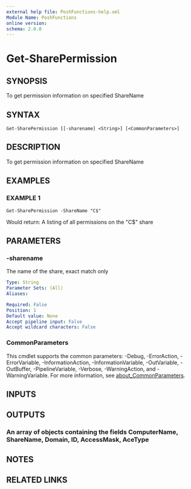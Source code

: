 ```yaml
---
external help file: PoshFunctions-help.xml
Module Name: PoshFunctions
online version:
schema: 2.0.0
---
```


# Get-SharePermission

## SYNOPSIS
To get permission information on specified ShareName

## SYNTAX

```
Get-SharePermission [[-sharename] <String>] [<CommonParameters>]
```

## DESCRIPTION
To get permission information on specified ShareName

## EXAMPLES

### EXAMPLE 1
```
Get-SharePermission -ShareName "C$"
```

Would return:
A listing of all permissions on the "C$" share

## PARAMETERS

### -sharename
The name of the share, exact match only

```yaml
Type: String
Parameter Sets: (All)
Aliases:

Required: False
Position: 1
Default value: None
Accept pipeline input: False
Accept wildcard characters: False
```

### CommonParameters
This cmdlet supports the common parameters: -Debug, -ErrorAction, -ErrorVariable, -InformationAction, -InformationVariable, -OutVariable, -OutBuffer, -PipelineVariable, -Verbose, -WarningAction, and -WarningVariable. For more information, see [about_CommonParameters](http://go.microsoft.com/fwlink/?LinkID=113216).

## INPUTS

## OUTPUTS

### An array of objects containing the fields ComputerName, ShareName, Domain, ID, AccessMask, AceType
## NOTES

## RELATED LINKS

